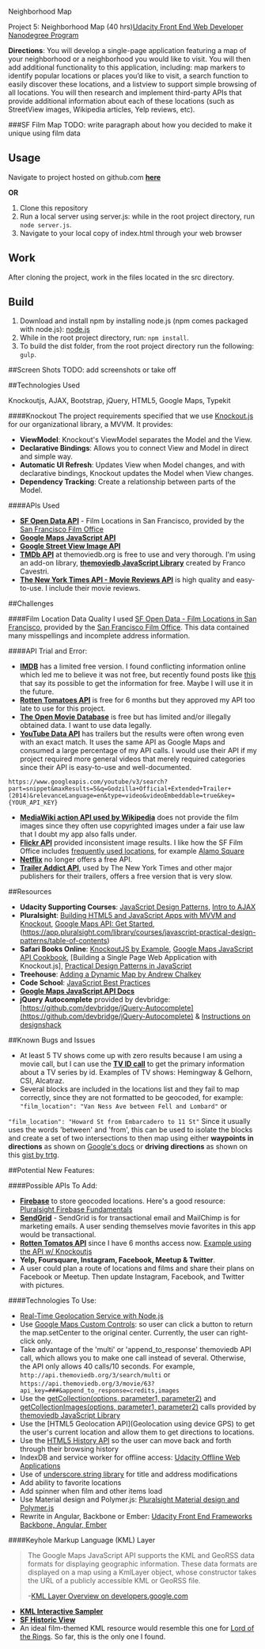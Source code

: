 Neighborhood Map

Project 5:  Neighborhood Map (40 hrs)[Udacity Front End Web Developer Nanodegree Program](https://www.udacity.com/course/front-end-web-developer-nanodegree--nd001)

**Directions**: You will develop a single-page application featuring a map of your neighborhood or a neighborhood you would like to visit. You will then add additional functionality to this application, including: map markers to identify popular locations or places you’d like to visit, a search function to easily discover these locations, and a listview to support simple browsing of all locations. You will then research and implement third-party APIs that provide additional information about each of these locations (such as StreetView images, Wikipedia articles, Yelp reviews, etc).

###SF Film Map
TODO: write paragraph about how you decided to make it unique using film data

Usage
-----
Navigate to project hosted on github.com [**here**](http://klammertime.github.io/P5-Neighborhood-Map/)

**OR**

1. Clone this repository
2. Run a local server using server.js: while in the root project directory, run `node server.js`. 
3. Navigate to your local copy of index.html through your web browser  

Work
----
After cloning the project, work in the files located in the src directory.

Build
-----
1. Download and install npm by installing node.js (npm comes packaged with node.js): [node.js](https://nodejs.org/en/) 
2. While in the root project directory, run: `npm install`.
3. To build the dist folder, from the root project directory run the following: `gulp`.

##Screen Shots
TODO: add screenshots or take off

##Technologies Used

Knockoutjs, AJAX, Bootstrap, jQuery, HTML5, Google Maps, Typekit

####Knockout
The project requirements specified that we use [Knockout.js](http://knockoutjs.com/) for our organizational library, a MVVM. It provides:
* **ViewModel**: Knockout's ViewModel separates the Model and the View. 
* **Declarative Bindings**: Allows you to connect View and Model in direct and simple way.
* **Automatic UI Refresh**: Updates View when Model changes, and with declarative bindings, Knockout updates the Model when View changes.
* **Dependency Tracking**: Create a relationship between parts of the Model.

####APIs Used
* [**SF Open Data API**](https://data.sfgov.org/Culture-and-Recreation/Film-Locations-in-San-Francisco/yitu-d5am) - Film Locations in San Francisco, provided by the [San Francisco Film Office](http://filmsf.org/sf-locations)
* [**Google Maps JavaScript API**](https://developers.google.com/maps/documentation/javascript/)
* [**Google Street View Image API**](https://developers.google.com/maps/documentation/streetview/)
* [**TMDb API**](https://www.themoviedb.org/documentation/api) at themoviedb.org is free to use and very thorough. I'm using an add-on library, [**themoviedb JavaScript Library**](https://github.com/cavestri/themoviedb-javascript-library/wiki/Collections) created by Franco Cavestri.
* [**The New York Times API - Movie Reviews API**](http://developer.nytimes.com/docs/movie_reviews_api/) is high quality and easy-to-use. I include their movie reviews.

##Challenges

####Film Location Data Quality
I used [SF Open Data - Film Locations in San Francisco](https://data.sfgov.org/Culture-and-Recreation/Film-Locations-in-San-Francisco/yitu-d5am), provided by the [San Francisco Film Office](http://filmsf.org/sf-locations). This data contained many misspellings and incomplete
address information.

####API Trial and Error:
* [**IMDB**](http://www.imdb.com/help/show_leaf?usedatasoftware) has a limited free version. I found conflicting information online which led me to believe it was not free, but recently found posts like [this](https://www.quora.com/Any-one-knows-about-reliable-IMDB-free-paid-API) that say its possible to get the information for free. Maybe I will use it in the future.
* [**Rotten Tomatoes API**](http://developer.rottentomatoes.com/) is free for 6 months but they approved my API too late to use for this project.
* [**The Open Movie Database**](http://www.omdbapi.com/) is free but has limited and/or illegally obtained data. I want to use data legally.
* [**YouTube Data API**](https://developers.google.com/youtube/v3/docs/videos/insert#parameters) has trailers but the results were often wrong even with 
an exact match. It uses the same API
as Google Maps and consumed a large percentage of my API calls. I would use
their API if my project required more general videos that merely
required categories since their API is easy-to-use and well-documented.
```
https://www.googleapis.com/youtube/v3/search?part=snippet&maxResults=5&q=Godzilla+Official+Extended+Trailer+(2014)&relevanceLanguage=en&type=video&videoEmbeddable=true&key={YOUR_API_KEY}
```
* [**MediaWiki action API used by Wikipedia**](https://www.mediawiki.org/wiki/API:Main_page) does not provide the film images since they often
use copyrighted images under a fair use law that I doubt my app 
also falls under.
* [**Flickr API**](https://www.flickr.com/services/api/) provided inconsistent image results. I like how the SF Film Office includes [frequently used locations](http://www.filmsf.org/sf-locations), for example [Alamo Square](https://www.flickr.com/search/?q=alamo+square)
* [**Netflix**](https://www.reddit.com/r/programming/comments/2mdo7y/netflix_is_shutting_down_its_public_api_today/) no longer offers a free API. 
* [**Trailer Addict API**](http://www.traileraddict.com/trailerapi), used by The New York Times and other major publishers for their trailers, offers a free version that is very slow.  

##Resources
* **Udacity Supporting Courses**: [JavaScript Design Patterns](https://classroom.udacity.com/courses/ud989/lessons/3417188540/concepts/33740985840923), [Intro to AJAX](https://classroom.udacity.com/nanodegrees/nd001/parts/00113454014/modules/271165859175460/lessons/3174548544/concepts/31591285700923)
* **Pluralsight**: [Building HTML5 and JavaScript Apps with MVVM and Knockout](https://app.pluralsight.com/library/courses/knockout-mvvm/table-of-contents), [Google Maps API: Get Started](https://app.pluralsight.com/library/courses/google-maps-api-get-started/table-of-contents), (https://app.pluralsight.com/library/courses/javascript-practical-design-patterns/table-of-contents)
* **Safari Books Online**: [KnockoutJS by Example](https://www.safaribooksonline.com/library/view/knockoutjs-by-example/9781785288548/), [Google Maps JavaScript API Cookbook](https://www.safaribooksonline.com/library/view/google-maps-javascript/9781849698825/), [Building a Single Page Web Application with Knockout.js], [Practical Design Patterns in JavaScript](https://www.safaribooksonline.com/library/view/building-a-single/9781783284054/)
* **Treehouse**: [Adding a Dynamic Map by Andrew Chalkey](https://teamtreehouse.com/library/build-an-interactive-website/google-maps-integration/adding-a-dynamic-map-2)
* **Code School**: [JavaScript Best Practices](https://www.codeschool.com/courses/javascript-best-practices)
* [**Google Maps JavaScript API Docs**](https://developers.google.com/maps/documentation/javascript/)
* **jQuery Autocomplete** provided by devbridge: [https://github.com/devbridge/jQuery-Autocomplete](https://github.com/devbridge/jQuery-Autocomplete) & [Instructions on designshack](http://designshack.net/articles/javascript/create-a-simple-autocomplete-with-html5-jquery/)
 
##Known Bugs and Issues
* At least 5 TV shows come up with zero results because I am using a movie call, but I can use the [**TV ID call**](http://docs.themoviedb.apiary.io/#reference/tv) to get the primary information about a TV series by id.
Examples of TV shows: Hemingway & Gelhorn, CSI, Alcatraz. 
* Several blocks are included in the locations list and they fail to map correctly, since they are not formatted to be geocoded, for example:  
`"film_location": "Van Ness Ave between Fell and Lombard"` or

`"film_location": "Howard St from Embarcadero to 11 St"`
Since it usually uses the words 'between' and 'from', this can be used to isolate the blocks and create a set of two intersections to then map using either **waypoints in directions** as shown on [Google's docs](https://developers.google.com/maps/documentation/javascript/examples/directions-waypoints) or **driving directions** as shown on this [gist by trtg](https://gist.github.com/trtg/3950475).

##Potential New Features:

####Possible APIs To Add:
* [**Firebase**](https://www.firebase.com/) to store geocoded locations. Here's a good resource:  [Pluralsight Firebase Fundamentals](https://app.pluralsight.com/library/courses/firebase-fundamentals/table-of-contents)
* [**SendGrid**](https://sendgrid.com/docs/API_Reference/index.html) - SendGrid is for transactional email and MailChimp is for marketing emails. A user sending themselves movie favorites in this app would be transactional.
* [**Rotten Tomatos API**](http://developer.rottentomatoes.com/) since I have 6 months access now. [Example using the API w/ Knockoutjs](http://www.webdesignermag.co.uk/create-data-driven-interfaces-with-knockoutjs/)
* **Yelp, Foursquare, Instagram, Facebook, Meetup & Twitter**.
* A user could plan a route of locations and films and share their plans on Facebook or Meetup. Then update Instagram, Facebook, and Twitter with pictures.

####Technologies To Use:
* [Real-Time Geolocation Service with Node.js](http://tympanus.net/codrops/2012/10/11/real-time-geolocation-service-with-node-js/)
* Use [Google Maps Custom Controls](https://developers.google.com/maps/documentation/javascript/controls#CustomControls): so user can click a button to return the map.setCenter to the original center. Currently, the user can right-click only.
* Take advantage of the 'multi' or 'append_to_response' themoviedb API call, which allows you to make one call instead of several. Otherwise, the API only allows 40 calls/10 seconds. For example, `http://api.themoviedb.org/3/search/multi` or `https://api.themoviedb.org/3/movie/63?api_key=###&append_to_response=credits,images`
* Use the [getCollection(options, parameter1, parameter2)](https://github.com/cavestri/themoviedb-javascript-library/wiki/Collections) and [getCollectionImages(options, parameter1, parameter2)](https://github.com/cavestri/themoviedb-javascript-library/wiki/Collections) calls provided by [themoviedb JavaScript Library](https://github.com/cavestri/themoviedb-javascript-library/wiki/Collections)
* Use the [HTML5 Geolocation API](Geolocation using device GPS) to get the user's current location and allow them to get directions to locations. 
* Use the [HTML5 History API](https://developer.mozilla.org/en-US/docs/Web/API/History_API) so the user can move back and forth through their browsing history
* IndexDB and service worker for offline access: [Udacity Offline Web Applications](https://www.udacity.com/course/offline-web-applications--ud899)
* Use of [underscore.string library](http://gabceb.github.io/underscore.string.site/#capitalize) for title and address modifications
* Add ability to favorite locations
* Add spinner when film and other items load
* Use Material design and Polymer.js: [Pluralsight Material design and Polymer.js](https://app.pluralsight.com/library/courses/building-web-application-polymer-material-design/table-of-contents)
* Rewrite in Angular, Backbone or Ember: [Udacity Front End Frameworks Backbone, Angular, Ember](https://www.udacity.com/course/front-end-frameworks--ud894)

####Keyhole Markup Language (KML) Layer
> The Google Maps JavaScript API supports the KML and GeoRSS data formats for displaying geographic information. These data formats are displayed on a map using a KmlLayer object, whose constructor takes the URL of a publicly accessible KML or GeoRSS file.
> 
> -[KML Layer Overview on developers.google.com](https://developers.google.com/maps/documentation/javascript/kmllayer#overview)

* [**KML Interactive Sampler**](https://kml-samples.googlecode.com/svn/trunk/interactive/index.html) 
* [**SF Historic View**](http://www.davidrumsey.com/blog/2014/11/7/georeferencer-added-to-online-library)
* An ideal film-themed KML resource would resemble this one for [Lord of the Rings](https://www.google.com/maps/d/viewer?mid=zh4EujB5Riwo.kTrEeXC1k-lY&hl=en_US). So far, this is the only one I found. 
